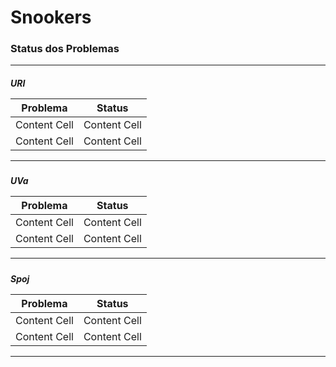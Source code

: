 <h1>Snookers
<h3>Status dos Problemas

----------------------------
<h5>URI

Problema      | Status
------------- | -------------
Content Cell  | Content Cell
Content Cell  | Content Cell

----------------------------
<h5>UVa

Problema      | Status
------------- | -------------
Content Cell  | Content Cell
Content Cell  | Content Cell

----------------------------
<h5>Spoj

Problema      | Status
------------- | -------------
Content Cell  | Content Cell
Content Cell  | Content Cell

----------------------------
